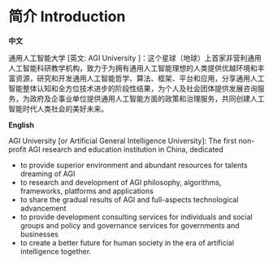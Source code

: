 # 简介 Introduction

**中文**

通用人工智能大学 \[英文: AGI University \]：这个星球（地球）上首家非营利通用人工智能科研教学机构，致力于为拥有通用人工智能理想的人类提供优越环境和丰富资源，研究和开发通用人工智能哲学、算法、框架、平台和应用，分享通用人工智能整体认知和全方位技术进步的阶段性结果，为个人及社会团体提供发展咨询服务，为政府及企事业单位提供通用人工智能方面的政策和治理服务，共同创建人工智能时代人类社会的美好未来。

**English**

AGI University \[or Artificial General Intelligence University\]: The first non-profit AGI research and education institution in China, dedicated 

* to provide superior environment and abundant resources for talents dreaming of AGI
* to research and development of AGI philosophy, algorithms, frameworks, platforms and applications
* to share the gradual results of AGI and full-aspects technological advancement
* to provide development consulting services for individuals and social groups and policy and governance services for governments and businesses 
* to create a better future for human society in the era of artificial intelligence together.



